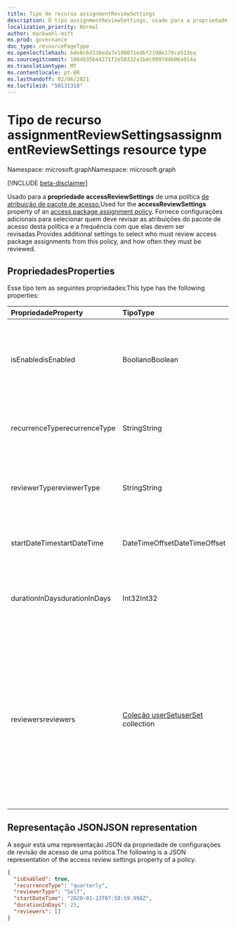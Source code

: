 ```yaml
---
title: Tipo de recurso assignmentReviewSettings
description: O tipo assignmentReviewSettings, usado para a propriedade accessReviewSettings de uma política de atribuição de pacote de acesso, fornece configurações adicionais para selecionar quem deve revisar as atribuições de pacote de acesso dessa política e com que frequência elas devem ser revisadas.
localization_priority: Normal
author: markwahl-msft
ms.prod: governance
doc_type: resourcePageType
ms.openlocfilehash: bde8c6d330eda7e100071edbf2190e170ca913ea
ms.sourcegitcommit: 1004835b44271f2e50332a1bdc9097d4b06a914a
ms.translationtype: MT
ms.contentlocale: pt-BR
ms.lasthandoff: 02/06/2021
ms.locfileid: "50131318"
---
```

# <a name="assignmentreviewsettings-resource-type"></a><span data-ttu-id="881e2-103">Tipo de recurso assignmentReviewSettings</span><span class="sxs-lookup"><span data-stu-id="881e2-103">assignmentReviewSettings resource type</span></span>

<span data-ttu-id="881e2-104">Namespace: microsoft.graph</span><span class="sxs-lookup"><span data-stu-id="881e2-104">Namespace: microsoft.graph</span></span>

[!INCLUDE [beta-disclaimer](../../includes/beta-disclaimer.md)]

<span data-ttu-id="881e2-105">Usado para a **propriedade accessReviewSettings** de uma política [de atribuição de pacote de acesso.](accesspackageassignmentpolicy.md)</span><span class="sxs-lookup"><span data-stu-id="881e2-105">Used for the **accessReviewSettings** property of an [access package assignment policy](accesspackageassignmentpolicy.md).</span></span> <span data-ttu-id="881e2-106">Fornece configurações adicionais para selecionar quem deve revisar as atribuições do pacote de acesso desta política e a frequência com que elas devem ser revisadas.</span><span class="sxs-lookup"><span data-stu-id="881e2-106">Provides additional settings to select who must review access package assignments from this policy, and how often they must be reviewed.</span></span>  

## <a name="properties"></a><span data-ttu-id="881e2-107">Propriedades</span><span class="sxs-lookup"><span data-stu-id="881e2-107">Properties</span></span>

<span data-ttu-id="881e2-108">Esse tipo tem as seguintes propriedades:</span><span class="sxs-lookup"><span data-stu-id="881e2-108">This type has the following properties:</span></span>

| <span data-ttu-id="881e2-109">Propriedade</span><span class="sxs-lookup"><span data-stu-id="881e2-109">Property</span></span>                     | <span data-ttu-id="881e2-110">Tipo</span><span class="sxs-lookup"><span data-stu-id="881e2-110">Type</span></span>                      | <span data-ttu-id="881e2-111">Descrição</span><span class="sxs-lookup"><span data-stu-id="881e2-111">Description</span></span> |
| :--------------------------- | :------------------------ | :---------- |
| <span data-ttu-id="881e2-112">isEnabled</span><span class="sxs-lookup"><span data-stu-id="881e2-112">isEnabled</span></span>| <span data-ttu-id="881e2-113">Booliano</span><span class="sxs-lookup"><span data-stu-id="881e2-113">Boolean</span></span> | <span data-ttu-id="881e2-114">Se for verdadeiro, as revisões de acesso serão necessárias para as atribuições dessa política.</span><span class="sxs-lookup"><span data-stu-id="881e2-114">If true, access reviews are required for assignments from this policy.</span></span> |
| <span data-ttu-id="881e2-115">recurrenceType</span><span class="sxs-lookup"><span data-stu-id="881e2-115">recurrenceType</span></span> | <span data-ttu-id="881e2-116">String</span><span class="sxs-lookup"><span data-stu-id="881e2-116">String</span></span> | <span data-ttu-id="881e2-117">O intervalo de recorrência, como `monthly` ou `quarterly` .</span><span class="sxs-lookup"><span data-stu-id="881e2-117">The interval for recurrence, such as `monthly` or `quarterly`.</span></span> |
| <span data-ttu-id="881e2-118">reviewerType</span><span class="sxs-lookup"><span data-stu-id="881e2-118">reviewerType</span></span> | <span data-ttu-id="881e2-119">String</span><span class="sxs-lookup"><span data-stu-id="881e2-119">String</span></span> | <span data-ttu-id="881e2-120">Quem deve ser solicitado a fazer a revisão, `Self` ou `Reviewers` .</span><span class="sxs-lookup"><span data-stu-id="881e2-120">Who should be asked to do the review, either `Self` or `Reviewers`.</span></span> |
| <span data-ttu-id="881e2-121">startDateTime</span><span class="sxs-lookup"><span data-stu-id="881e2-121">startDateTime</span></span> | <span data-ttu-id="881e2-122">DateTimeOffset</span><span class="sxs-lookup"><span data-stu-id="881e2-122">DateTimeOffset</span></span> | <span data-ttu-id="881e2-123">Quando a primeira revisão deve começar.</span><span class="sxs-lookup"><span data-stu-id="881e2-123">When the first review should start.</span></span> |
| <span data-ttu-id="881e2-124">durationInDays</span><span class="sxs-lookup"><span data-stu-id="881e2-124">durationInDays</span></span> | <span data-ttu-id="881e2-125">Int32</span><span class="sxs-lookup"><span data-stu-id="881e2-125">Int32</span></span> | <span data-ttu-id="881e2-126">O número de dias para permitir a entrada dos revisadores.</span><span class="sxs-lookup"><span data-stu-id="881e2-126">The number of days to allow input from reviewers.</span></span>|
| <span data-ttu-id="881e2-127">reviewers</span><span class="sxs-lookup"><span data-stu-id="881e2-127">reviewers</span></span> | <span data-ttu-id="881e2-128">[Coleção userSet](userset.md)</span><span class="sxs-lookup"><span data-stu-id="881e2-128">[userSet](userset.md) collection</span></span> | <span data-ttu-id="881e2-129">Se reviewerType for , esta coleção especificará os usuários que serão revisadores, por ID ou como membros de um grupo, usando uma coleção de `Reviewers` [singleUser](singleuser.md) e [groupMembers](groupmembers.md).</span><span class="sxs-lookup"><span data-stu-id="881e2-129">If the reviewerType is `Reviewers`, this collection specifies the users who will be reviewers, either by ID or as members of a group, using a collection of [singleUser](singleuser.md) and [groupMembers](groupmembers.md).</span></span> |

## <a name="json-representation"></a><span data-ttu-id="881e2-130">Representação JSON</span><span class="sxs-lookup"><span data-stu-id="881e2-130">JSON representation</span></span>


<span data-ttu-id="881e2-131">A seguir está uma representação JSON da propriedade de configurações de revisão de acesso de uma política.</span><span class="sxs-lookup"><span data-stu-id="881e2-131">The following is a JSON representation of the access review settings property of a policy.</span></span>

<!-- {
  "blockType": "resource",
  "optionalProperties": [

  ],
  "@odata.type": "microsoft.graph.assignmentReviewSettings"
}-->

```json
{
  "isEnabled": true,
  "recurrenceType": "quarterly",
  "reviewerType": "Self",
  "startDateTime": "2020-01-23T07:59:59.998Z",
  "durationInDays": 25,
  "reviewers": []
}
```


<!-- uuid: 16cd6b66-4b1a-43a1-adaf-3a886856ed98
2019-02-04 14:57:30 UTC -->
<!-- {
  "type": "#page.annotation",
  "description": "assignmentReviewSettings complex type",
  "keywords": "",
  "section": "documentation",
  "tocPath": ""
}-->


